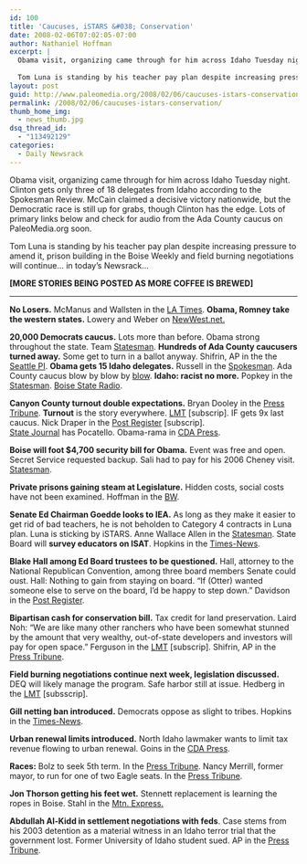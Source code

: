```yaml
---
id: 100
title: 'Caucuses, iSTARS &#038; Conservation'
date: 2008-02-06T07:02:05-07:00
author: Nathaniel Hoffman
excerpt: |
  Obama visit, organizing came through for him across Idaho Tuesday night. Clinton gets only three of 18 delegates from Idaho according to the Spokesman Review. McCain claimed a decisive victory nationwide, but the Democratic race is still up for grabs, though Clinton has the edge. Lots of primary links below and check for audio from the Ada County caucus on PaleoMedia.org soon.
  
  Tom Luna is standing by his teacher pay plan despite increasing pressure to amend it, prison building in the Boise Weekly and field burning negotiations will continue... in <a href="http://www.paleomedia.org/2008/02/06/caucuses-istars-conservation/">today's Newsrack...</a>
layout: post
guid: http://www.paleomedia.org/2008/02/06/caucuses-istars-conservation/
permalink: /2008/02/06/caucuses-istars-conservation/
thumb_home_img:
  - news_thumb.jpg
dsq_thread_id:
  - "113492129"
categories:
  - Daily Newsrack
---
```

Obama visit, organizing came through for him across Idaho Tuesday night. Clinton gets only three of 18 delegates from Idaho according to the Spokesman Review. McCain claimed a decisive victory nationwide, but the Democratic race is still up for grabs, though Clinton has the edge. Lots of primary links below and check for audio from the Ada County caucus on PaleoMedia.org soon.

Tom Luna is standing by his teacher pay plan despite increasing pressure to amend it, prison building in the Boise Weekly and field burning negotiations will continue&#8230; in today&#8217;s Newsrack&#8230;

**[MORE STORIES BEING POSTED AS MORE COFFEE IS BREWED]**

* * *

**No Losers.** McManus and Wallsten in the [LA Times](http://www.latimes.com/news/politics/la-na-assess6feb06,0,6274308.story). **Obama, Romney take the western states.** Lowery and Weber on [NewWest.net.](http://www.newwest.net/topic/article/obama_winning_in_mountain_west_romney_takes_montana_mccain_in_arizona/C37/L37/) 

**20,000 Democrats caucus.** Lots more than before. Obama strong throughout the state. Team [Statesman](http://www.idahostatesman.com/eyepiece/story/287136.html). **Hundreds of Ada County caucusers turned away.** Some get to turn in a ballot anyway. Shifrin, AP in the the [Seattle PI](http://seattlepi.nwsource.com/local/6420ap_id_idaho_caucus_overflow.html). **Obama gets 15 Idaho delegates.** Russell in the [Spokesman](http://www.spokesmanreview.com/tools/story_pf.asp?ID=230751). Ada County caucus blow by blow by [blow](http://www.newwest.net/city/article/the_idaho_caucuses_group_liveblog_here_at_newwest_boise/C108/L108/). **Idaho: racist no more.** Popkey in the [Statesman](http://www.idahostatesman.com/idahopolitics/story/287135.html). [Boise State Radio](http://www.publicbroadcasting.net/idaho/news.newsmain?action=article&ARTICLE_ID=1223514&sectionID=1).

**Canyon County turnout double expectations.** Bryan Dooley in the [Press Tribune](http://www.idahopress.com/?id=3647). **Turnout** is the story everywhere. [LMT](http://www.lmtribune.com/story/northwest/14507/) [subscrip]. IF gets 9x last caucus. Nick Draper in the [Post Register](http://www.postregister.com/story.php?accnum=1001-02062008&today=2008-02-06%2000:00:00) [subscrip].  
[State Journal](http://www.idahostatejournal.com/articles/2008/02/06/news/local/news02.txt) has Pocatello. Obama-rama in [CDA Press](http://www.cdapress.com/articles/2008/02/06/news/news01.txt).

**Boise will foot $4,700 security bill for Obama.** Event was free and open. Secret Service requested backup. Sali had to pay for his 2006 Cheney visit. [Statesman](http://www.idahostatesman.com/newsupdates/story/286884.html).

**Private prisons gaining steam at Legislature.** Hidden costs, social costs have not been examined. Hoffman in the [BW](http://www.boiseweekly.com/gyrobase/Content?oid=oid%3A310880). 

**Senate Ed Chairman Goedde looks to IEA.** As long as they make it easier to get rid of bad teachers, he is not beholden to Category 4 contracts in Luna plan. Luna is sticking by iSTARS. Anne Wallace Allen in the [Statesman](http://www.idahostatesman.com/idahopolitics/story/286897.html). State Board will **survey educators on ISAT**. Hopkins in the [Times-News](http://www.magicvalley.com/articles/2008/02/06/news/local_state/130207.txt).

**Blake Hall among Ed Board trustees to be questioned.** Hall, attorney to the National Republican Convention, among three board members Senate could oust. Hall: Nothing to gain from staying on board. &#8220;If (Otter) wanted someone else to serve on the board, I&#8217;d be happy to step down.&#8221; Davidson in the [Post Register](http://www.postregister.com/story.php?accnum=1003-02062008&today=2008-02-06%2000:00:00). 

**Bipartisan cash for conservation bill.** Tax credit for land preservation. Laird Noh: &#8220;We are like many other ranchers who have been somewhat stunned by the amount that very wealthy, out-of-state developers and investors will pay for open space.&#8221; Ferguson in the [LMT](http://www.lmtribune.com/story/northwest/14489/) [subscrip]. Shifrin, AP in the [Press Tribune](http://hosted.ap.org/dynamic/stories/I/ID_XGR_LAND_CONSERVATION_IDOL-?SITE=IDNCP&SECTION=HOME&TEMPLATE=DEFAULT). 

**Field burning negotiations continue next week, legislation discussed.** DEQ will likely manage the program. Safe harbor still at issue. Hedberg in the [LMT](http://www.lmtribune.com/story/northwest/14483/) [subsscrip].

**Gill netting ban introduced.** Democrats oppose as slight to tribes. Hopkins in the [Times-News](http://www.magicvalley.com/articles/2008/02/06/news/local_state/130209.txt). 

**Urban renewal limits introduced.** North Idaho lawmaker wants to limit tax revenue flowing to urban renewal. Goins in the [CDA Press](http://www.cdapress.com/articles/2008/02/06/news/news03.txt).

**Races:** Bolz to seek 5th term. In the [Press Tribune](http://www.idahopress.com/?id=3652). Nancy Merrill, former mayor, to run for one of two Eagle seats. In the [Press Tribune](http://www.idahopress.com/?id=3644).

**Jon Thorson getting his feet wet.** Stennett replacement is learning the ropes in Boise. Stahl in the [Mtn. Express.](http://www.mtexpress.com/index2.php?ID=2005119233)

**Abdullah Al-Kidd in settlement negotiations with feds**. Case stems from his 2003 detention as a material witness in an Idaho terror trial that the government lost. Former University of Idaho student sued. AP in the [Press Tribune](http://www.idahopress.com/?id=3645).